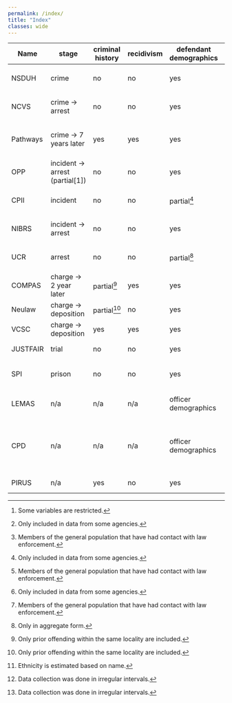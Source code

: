 ```yaml
---
permalink: /index/
title: "Index"
classes: wide
---
```


| Name     | stage                                                   | criminal history        | recidivism | defendant demographics  | victim demographics | Hispanics                | data instance                                     | size                   | sample                             | geographic resolution | years                        | maintained | license                       
|----------|---------------------------------------------------------|-------------------------|------------|-------------------------|---------------------|--------------------------|---------------------------------------------------|------------------------|------------------------------------|-----------------------|------------------------------|------------|-------------------------------|
| NSDUH    | crime                                                   | no                      | no         | yes                     | n/a                 | yes                      |survey responses                                  | ~ 50K             | general population                 | national              | 1979 -- ongoing              | Yes        | public domain                 |
| NCVS     | crime → arrest                              | no                      | no         | yes                     | yes                 | yes                      |survey responses                                  | 240K (persons)         | general population                 | National              | 1979 -- ongoing              | yes        | public domain                 |
| Pathways | crime → 7 years later                       | yes                     | yes        | yes                     | yes                 | yes                      | repeat interviews and official records            | 1354                   | youth offenders                    | local (multi)         | 2000 -- 2003                 | No         | public domain[^5] |
| OPP      | incident → arrest (partial[1]) | no                      | no         | yes                     | n/a                 | partial[^1]  | pedestrian and vehicle stops                      | 200M+                  | general population[^6] | local (multi)         | 2000 -- 2020                 | Yes        | ODC-BY 1.0                    |
| CPII     | incident                                                | no                      | no         | partial[^1] | no                  | no                       | recorded incidents                                | 20 X (10K - 1M) | general population[^6] | local (multi)         | 2018                         | yes        | varies                        |
| NIBRS    | incident → arrest                           | no                      | no         | yes                     | yes                 | partial[^1]  |  recorded incidents                                | 3M -- 7M (p/a)         | general population[^6] | national (part)       | 2011 -- ongoing              | yes        | public domain                 |
| UCR      | arrest                                                  | no                      | no         | partial[^2] | no                  | no                       | arrests (aggregate)                               | ~ 18K (p/a)       | arrestees                          | national (part)       | 1995 -- ongoing              | yes        | public domain                 |
| COMPAS   | charge → 2 year later                       | partial[^3] | yes        | yes                     | no                  | yes                      | criminal charges                                  | ~ 10K             | arrestees                          | local                 | 2016                         | yes        | not specified                 |
| Neulaw   | charge → deposition                        | partial[^3] | no         | yes                     | no                  | estimate[^4] | criminal charges                                  | 22.5M+                 | arrestees                          | local                 | 1977 -- 2014                 | no         | public domain                 |
| VCSC     | charge → deposition                        | yes                     | yes        | yes                     | no                  | no                       | criminal charges                                  | ~ 23K             | arrestees                          | local                 | 2017                         | yes        | not specified                 |
| JUSTFAIR | trial                                                   | no                      | no         | yes                     | no                  | yes                      | court records                                     | ~ 600K            | arrestees                          | national              | 2001 -- 2018                 | no         | public domain                 |
| SPI      | prison                                                  | no                      | no         | yes                     | no                  | yes                      | survey responses                                  | ~ 25K (in 2016)   | prisoners                          | State                 | 1974 -- 2016[^7] | no         | public domain                 |
| LEMAS    | n/a                                                     | n/a                     | n/a        | officer demographics    |                     | yes                      | survey responses                                  | ~ 3K              | police agencies                    | sub-county            | 1987 -- 2016[^7] | no         | public domain                 |
| CPD      | n/a                                                     | n/a                     | n/a        | officer demographics    |                     | yes                      | officers, units, complaints, use-of-force reports | 35K, 105K, 109K, 10.5K | all Chicago PD officers            | local                 | 2017 -- 2019                 | no         | MIT                           |
| PIRUS    | n/a                                                     | yes                     | no         | yes                     | no                  | yes                      | data on individuals                               | ~ 2200            | radicalized individuals            | national              | 1948 -- 2018                 | yes        | public domain                 |


[^1]: Only included in data from some agencies. 
[^2]: Only in aggregate form. 
[^3]: Only prior offending within the same locality are included. 
[^4]: Ethnicity is estimated based on name. 
[^5]: Some variables are restricted. 
[^6]: Members of the general population that have had contact with law enforcement. 
[^7]: Data collection was done in irregular intervals.
